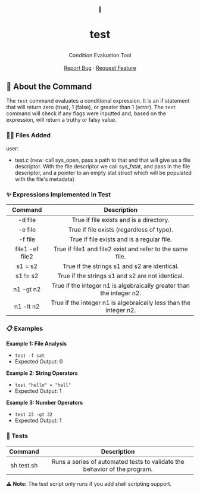 <!-- COMMAND LOGO -->
<div align="center">
    🧪
    <h3 align="center" style="font-size: 2.1em; font-weight: bolder;">test</h3>

  <p align="center">
    Condition Evaluation Tool
    <br />
    <br />
    <a href="https://github.com/nestrada2/FogOS/issues/new?labels=bug&template=bug-report.md">Report Bug</a>
    ·
    <a href="https://github.com/nestrada2/FogOS/issues/new?labels=enhancement&template=feature-request.md">Request Feature</a>
  </p>
</div>

<!-- ABOUT THE COMMAND -->
## 📖 About the Command
The `test` command evaluates a conditional expression. It is an if statement that will return zero (true), 1 (false), or greater than 1 (error). The `test` command will check if any flags were inputted and, based on the expression, will return a truthy or falsy value. 

<!-- FILES ADDED -->
### **📁➕ Files Added**
user:
- test.c (new: call sys_open, pass a path to that and that will give us a file descriptor. With the file descriptor we call sys_fstat, and pass in the file descriptor, and a pointer to an empty stat struct which will be populated with the file's metadata)

<!-- FEATURES -->
### **✨ Expressions Implemented in Test**
| Command         | Description                                                           | 
| :---------:     | :-----------:                                                         | 
| -d file         | True if file exists and is a directory.                               | 
| -e file         |   True if file exists (regardless of type).                           |   
| -f file         |  True if file exists and is a regular file.                           | 
| file1 -ef file2 | True if file1 and file2 exist and refer to the same file.             | 
| s1 = s2         |  True if the strings s1 and s2 are identical.                         | 
|  s1 != s2       | True if the strings s1 and s2 are not identical.                      | 
| n1 -gt n2       |  True if the integer n1 is algebraically greater than the integer n2. | 
|  n1 -lt n2      | True if the integer n1 is algebraically less than the integer n2.     | 

<!-- EXAMPLES -->
### **📋 Examples**
 **Example 1: File Analysis**
 * `test -f cat`
 * Expected Output: 0 
 
 **Example 2: String Operators**
 *  `test "hello" = "hell"`
 * Expected Output: 1
 
 **Example 3: Number Operators**
 * `test 23 -gt 32 `
 * Expected Output: 1 

<!-- TEST -->
### **🔬 Tests**
| Command   | Description | 
| :---------: | :-----------:   | 
| sh test.sh      | Runs a series of automated tests to validate the behavior of the program.   | 

**⚠️ Note:** The test script only runs if you add shell scripting support.
